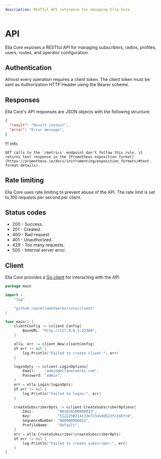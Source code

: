 ```yaml
---
description: RESTful API reference for managing Ella Core.
---
```


# API

Ella Core exposes a RESTful API for managing subscribers, radios, profiles, users, routes, and operator configuration.

## Authentication

Almost every operation requires a client token. The client token must be sent as Authorization HTTP Header using the Bearer <token> scheme.

## Responses

Ella Core's API responses are JSON objects with the following structure:

```json
{
  "result": "Result content",
  "error": "Error message",
}
```

!!! info

    GET calls to the `/metrics` endpoint don't follow this rule, it returns text response in the [Prometheus exposition format](https://prometheus.io/docs/instrumenting/exposition_formats/#text-format-details).

## Rate limiting

Ella Core uses rate limiting to prevent abuse of the API. The rate limit is set to 100 requests per second per client.

## Status codes

- 200 - Success.
- 201 - Created.
- 400 - Bad request.
- 401 - Unauthorized.
- 429 - Too many requests.
- 500 - Internal server error.

## Client

Ella Core provides a [Go client](https://pkg.go.dev/github.com/ellanetworks/core/client) for interacting with the API.

```go
package main

import (
	"log"

	"github.com/ellanetworks/core/client"
)

func main() {
	clientConfig := &client.Config{
		BaseURL: "http://127.0.0.1:32308",
	}

	ella, err := client.New(clientConfig)
	if err != nil {
		log.Println("Failed to create client:", err)
	}

	loginOpts := &client.LoginOptions{
		Email:    "admin@ellanetworks.com",
		Password: "admin",
	}
	err = ella.Login(loginOpts)
	if err != nil {
		log.Println("Failed to login:", err)
	}

	createSubscriberOpts := &client.CreateSubscriberOptions{
		Imsi:           "001010100000033",
		Key:            "5122250214c33e723a5dd523fc145fc0",
		SequenceNumber: "000000000022",
		ProfileName:    "default",
	}
	err = ella.CreateSubscriber(createSubscriberOpts)
	if err != nil {
		log.Println("Failed to create subscriber:", err)
	}
}
```

